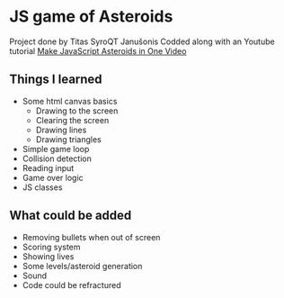 # JS game of Asteroids

Project done by Titas SyroQT Janušonis
Codded along with an Youtube tutorial
[Make JavaScript Asteroids in One Video](https://www.youtube.com/watch?v=HWuU5ly0taA)

## Things I learned

- Some html canvas basics
  - Drawing to the screen
  - Clearing the screen
  - Drawing lines
  - Drawing triangles
- Simple game loop
- Collision detection
- Reading input
- Game over logic
- JS classes

## What could be added

- Removing bullets when out of screen
- Scoring system
- Showing lives
- Some levels/asteroid generation
- Sound
- Code could be refractured
